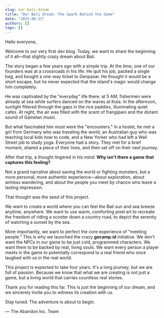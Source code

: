 ```yaml
---
slug: our-bali-dream
title: "Our Bali Dream: The Spark Behind the Game"
date: "2025-08-23"
authors: []
tags: []
---
```


Hello everyone,

Welcome to our very first dev blog. Today, we want to share the beginning of it all—that slightly crazy dream about Bali.

The story began a few years ago with a simple trip. At the time, one of our founders was at a crossroads in his life. He quit his job, packed a single bag, and bought a one-way ticket to Denpasar. He thought it would be a short escape, but he never expected that the island's magic would change him completely.

He was captivated by the "everyday" life there: at 5 AM, fishermen were already at sea while surfers danced on the waves at Kuta. In the afternoon, sunlight filtered through the gaps in the rice paddies, illuminating quiet cafes. At night, the air was filled with the scent of frangipani and the distant sound of Gamelan music.

But what fascinated him most were the "encounters." In a hostel, he met a girl from Germany who was traveling the world, an Australian guy who was teaching local kids how to code, and a New Yorker who had left a Wall Street job to study yoga. Everyone had a story. They met for a brief moment, shared a piece of their lives, and then set off on their next journey.

After that trip, a thought lingered in his mind: **Why isn't there a game that captures this feeling?**

Not a grand narrative about saving the world or fighting monsters, but a more personal, more authentic experience—about exploration, about aimless wandering, and about the people you meet by chance who leave a lasting impression.

That thought was the seed of this project.

We want to create a world where you can feel the Bali sun and sea breeze anytime, anywhere. We want to use warm, comforting pixel art to recreate the freedom of riding a scooter down a country road, to depict the serenity of watching a sunset by the sea.

More importantly, we want to perfect the core experience of "meeting people." This is why we launched the crazy **gocamp.id** initiative. We don't want the NPCs in our game to be just cold, programmed characters. We want them to be backed by real, living souls. We want every person a player meets in the game to potentially correspond to a real friend who once laughed with us in the real world.

This project is expected to take four years. It's a long journey, but we are full of passion. Because we know that what we are creating is not just a game, but a living world that carries countless real stories.

Thank you for reading this far. This is just the beginning of our dream, and we sincerely invite you to witness its creation with us.

Stay tuned. The adventure is about to begin.

— The Abandon Inc. Team